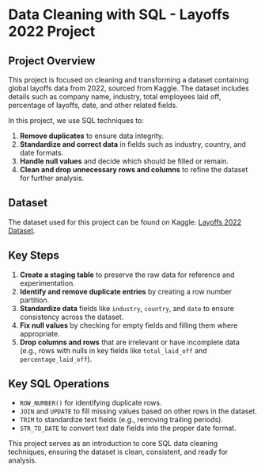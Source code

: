# Data Cleaning with SQL - Layoffs 2022 Project

## Project Overview
This project is focused on cleaning and transforming a dataset containing global layoffs data from 2022, sourced from Kaggle. The dataset includes details such as company name, industry, total employees laid off, percentage of layoffs, date, and other related fields.

In this project, we use SQL techniques to:
1. **Remove duplicates** to ensure data integrity.
2. **Standardize and correct data** in fields such as industry, country, and date formats.
3. **Handle null values** and decide which should be filled or remain.
4. **Clean and drop unnecessary rows and columns** to refine the dataset for further analysis.

## Dataset
The dataset used for this project can be found on Kaggle: [Layoffs 2022 Dataset](https://www.kaggle.com/datasets/swaptr/layoffs-2022).

## Key Steps
1. **Create a staging table** to preserve the raw data for reference and experimentation.
2. **Identify and remove duplicate entries** by creating a row number partition.
3. **Standardize data** fields like `industry`, `country`, and `date` to ensure consistency across the dataset.
4. **Fix null values** by checking for empty fields and filling them where appropriate.
5. **Drop columns and rows** that are irrelevant or have incomplete data (e.g., rows with nulls in key fields like `total_laid_off` and `percentage_laid_off`).

## Key SQL Operations
- `ROW_NUMBER()` for identifying duplicate rows.
- `JOIN` and `UPDATE` to fill missing values based on other rows in the dataset.
- `TRIM` to standardize text fields (e.g., removing trailing periods).
- `STR_TO_DATE` to convert text date fields into the proper date format.

This project serves as an introduction to core SQL data cleaning techniques, ensuring the dataset is clean, consistent, and ready for analysis.
